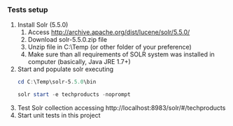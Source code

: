 ﻿### Tests setup
1. Install Solr (5.5.0)
	1. Access http://archive.apache.org/dist/lucene/solr/5.5.0/
	2. Download solr-5.5.0.zip file
	3. Unzip file in C:\Temp (or other folder of your preference)
	4. Make sure than all requirements of SOLR system was installed in computer (basically, Java JRE 1.7+)
2. Start and populate solr executing
	```powershell
	cd C:\Temp\solr-5.5.0\bin

	solr start -e techproducts -noprompt
	```
3. Test Solr collection accessing http://localhost:8983/solr/#/techproducts
4. Start unit tests in this project